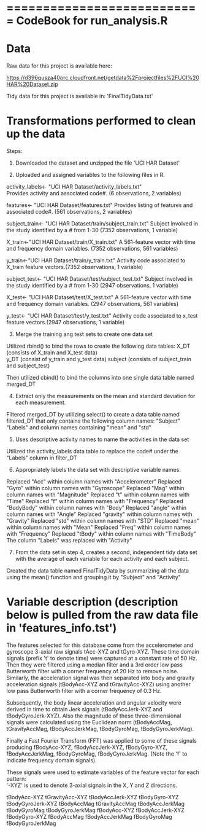 ===========================
CodeBook for run_analysis.R
===========================

Data
===========
Raw data for this project is available here:

https://d396qusza40orc.cloudfront.net/getdata%2Fprojectfiles%2FUCI%20HAR%20Dataset.zip  

Tidy data for this project is available in:
'FinalTidyData.txt'


Transformations performed to clean up the data
==================================================

Steps:
1. Downloaded the dataset and unzipped the file 'UCI HAR Dataset' 

2. Uploaded and assigned variables to the following files in R.

activity_labels<- "UCI HAR Dataset/activity_labels.txt"  
Provides activity and associated code#. (6 observations, 2 variables)

features<- "UCI HAR Dataset/features.txt" 
Provides listing of features and associated code#. (561 observations, 2 variables)

subject_train<- "UCI HAR Dataset/train/subject_train.txt"
Subject involved in the study identified by a # from 1-30 (7352 observations, 1 variable)

X_train<-"UCI HAR Dataset/train/X_train.txt"
A 561-feature vector with time and frequency domain variables. (7352 observations, 561 variables)

y_train<-"UCI HAR Dataset/train/y_train.txt"
Activity code associated to X_train feature vectors.(7352 observations, 1 variable)

subject_test<- "UCI HAR Dataset/test/subject_test.txt"
Subject involved in the study identified by a # from 1-30 (2947 observations, 1 variable)

X_test<- "UCI HAR Dataset/test/X_test.txt"
A 561-feature vector with time and frequency domain variables. (2947 observations, 561 variables)

y_test<- "UCI HAR Dataset/test/y_test.txt" 
Activity code associated to x_test feature vectors.(2947 observations, 1 variable)


3. Merge the training ang test sets to create one data set

Utilized rbind() to bind the rows to create the following data tables:
X_DT (consists of X_train and X_test data)  
y_DT (consist of y_train and y_test data)
subject  (consists of subject_train and subject_test) 

Then utilized cbind() to bind the columns into one single data table named merged_DT


4. Extract only the measurements on the mean and standard deviation for each measurement. 

Filtered merged_DT by utilizing select() to create a data table named filtered_DT that only contains the following column names:
"Subject"
"Labels"
and column names containing "mean" and "std"


5. Uses descriptive activity names to name the activities in the data set

Utilized the activity_labels data table to replace the code# under the "Labels" column in filter_DT


6. Appropriately labels the data set with descriptive variable names.

Replaced "Acc" within column names with "Accelerometer" 
Replaced "Gyro" within column names with "Gyroscope" 
Replaced "Mag" within column names with "Magnitude" 
Replaced "t" within column names with "Time" 
Replaced "f" within column names with "Frequency" 
Replaced "BodyBody" within column names with "Body" 
Replaced "angle" within column names with "Angle"
Replaced "gravity" within column names with "Gravity"
Replaced "std" within column names with "STD" 
Replaced "mean" within column names with "Mean" 
Replaced "Freq" within column names with "Frequency" 
Replaced "tBody" within column names with "TimeBody" 
The column "Labels" was replaced with "Activity" 

7. From the data set in step 4, creates a second, independent tidy data set with the average of each variable for each activity and each subject.

Created the data table named FinalTidyData by summarizing all the data using the mean() function and grouping it by "Subject" and "Activity"




Variable description 
(description below is pulled from the raw data file in 'features_info.tst')
========================
The features selected for this database come from the accelerometer and gyroscope 3-axial raw signals tAcc-XYZ and tGyro-XYZ. These time domain signals (prefix 't' to denote time) were captured at a constant rate of 50 Hz. Then they were filtered using a median filter and a 3rd order low pass Butterworth filter with a corner frequency of 20 Hz to remove noise. Similarly, the acceleration signal was then separated into body and gravity acceleration signals (tBodyAcc-XYZ and tGravityAcc-XYZ) using another low pass Butterworth filter with a corner frequency of 0.3 Hz. 

Subsequently, the body linear acceleration and angular velocity were derived in time to obtain Jerk signals (tBodyAccJerk-XYZ and tBodyGyroJerk-XYZ). Also the magnitude of these three-dimensional signals were calculated using the Euclidean norm (tBodyAccMag, tGravityAccMag, tBodyAccJerkMag, tBodyGyroMag, tBodyGyroJerkMag). 

Finally a Fast Fourier Transform (FFT) was applied to some of these signals producing fBodyAcc-XYZ, fBodyAccJerk-XYZ, fBodyGyro-XYZ, fBodyAccJerkMag, fBodyGyroMag, fBodyGyroJerkMag. (Note the 'f' to indicate frequency domain signals). 

These signals were used to estimate variables of the feature vector for each pattern:  
'-XYZ' is used to denote 3-axial signals in the X, Y and Z directions.

tBodyAcc-XYZ
tGravityAcc-XYZ
tBodyAccJerk-XYZ
tBodyGyro-XYZ
tBodyGyroJerk-XYZ
tBodyAccMag
tGravityAccMag
tBodyAccJerkMag
tBodyGyroMag
tBodyGyroJerkMag
fBodyAcc-XYZ
fBodyAccJerk-XYZ
fBodyGyro-XYZ
fBodyAccMag
fBodyAccJerkMag
fBodyGyroMag
fBodyGyroJerkMag

